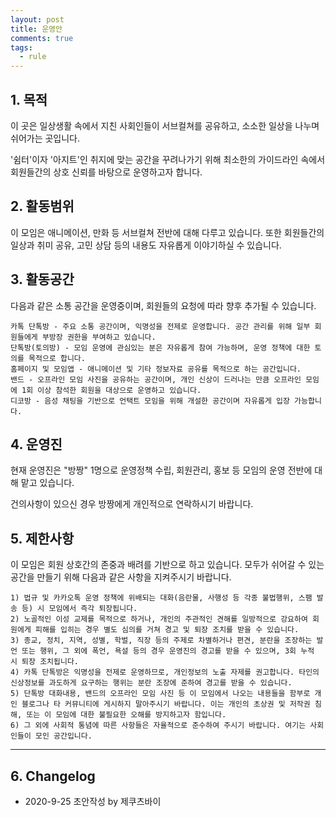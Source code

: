 ```yaml
---
layout: post
title: 운영안
comments: true
tags:
  - rule
---
```


## 1. 목적
이 곳은 일상생활 속에서 지친 사회인들이 서브컬쳐를 공유하고, 소소한 일상을 나누며 쉬어가는 곳입니다.

'쉼터'이자 '아지트'인 취지에 맞는 공간을 꾸려나가기 위해 최소한의 가이드라인 속에서 회원들간의 상호 신뢰를 바탕으로 운영하고자 합니다.

## 2. 활동범위
이 모임은 애니메이션, 만화 등 서브컬쳐 전반에 대해 다루고 있습니다. 또한 회원들간의 일상과 취미 공유, 고민 상담 등의 내용도 자유롭게 이야기하실 수 있습니다.  

## 3. 활동공간
다음과 같은 소통 공간을 운영중이며, 회원들의 요청에 따라 향후 추가될 수 있습니다.    

	카톡 단톡방 - 주요 소통 공간이며, 익명성을 전제로 운영합니다. 공간 관리를 위해 일부 회원들에게 부방장 권한을 부여하고 있습니다. 
	단톡방(토의방) - 모임 운영에 관심있는 분은 자유롭게 참여 가능하며, 운영 정책에 대한 토의를 목적으로 합니다.  
	홈페이지 및 모임앱 - 애니메이션 및 기타 정보자료 공유를 목적으로 하는 공간입니다. 
	밴드 - 오프라인 모임 사진을 공유하는 공간이며, 개인 신상이 드러나는 만큼 오프라인 모임에 1회 이상 참석한 회원을 대상으로 운영하고 있습니다. 
	디코방 - 음성 채팅을 기반으로 언택트 모임을 위해 개설한 공간이며 자유롭게 입장 가능합니다.

## 4. 운영진
현재 운영진은 "방짱" 1명으로 운영정책 수립, 회원관리, 홍보 등 모임의 운영 전반에 대해 맡고 있습니다.

건의사항이 있으신 경우 방짱에게 개인적으로 연락하시기 바랍니다.

## 5. 제한사항
이 모임은 회원 상호간의 존중과 배려를 기반으로 하고 있습니다. 모두가 쉬어갈 수 있는 공간을 만들기 위해 다음과 같은 사항을 지켜주시기 바랍니다. 

	1) 법규 및 카카오톡 운영 정책에 위배되는 대화(음란물, 사행성 등 각종 불법행위, 스팸 발송 등) 시 모임에서 즉각 퇴장됩니다.
	2) 노골적인 이성 교제를 목적으로 하거나, 개인의 주관적인 견해를 일방적으로 강요하여 회원에게 피해를 입히는 경우 별도 심의를 거쳐 경고 및 퇴장 조치를 받을 수 있습니다.     
	3) 종교, 정치, 지역, 성별, 학벌, 직장 등의 주제로 차별하거나 편견, 분란을 조장하는 발언 또는 행위, 그 외에 폭언, 욕설 등의 경우 운영진의 경고를 받을 수 있으며, 3회 누적 시 퇴장 조치됩니다.
	4) 카톡 단톡방은 익명성을 전제로 운영하므로, 개인정보의 노출 자제를 권고합니다. 타인의 신상정보를 과도하게 요구하는 행위는 분란 조장에 준하여 경고를 받을 수 있습니다.
	5) 단톡방 대화내용, 밴드의 오프라인 모임 사진 등 이 모임에서 나오는 내용들을 함부로 개인 블로그나 타 커뮤니티에 게시하지 말아주시기 바랍니다. 이는 개인의 초상권 및 저작권 침해, 또는 이 모임에 대한 불필요한 오해를 방지하고자 함입니다.     
	6) 그 외에 사회적 통념에 따른 사항들은 자율적으로 준수하여 주시기 바랍니다. 여기는 사회인들이 모인 공간입니다.

***
## 6. Changelog
 - 2020-9-25 초안작성 by 제쿠츠바이
